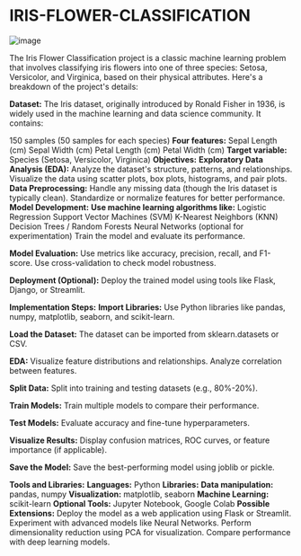 # IRIS-FLOWER-CLASSIFICATION

![image](https://github.com/user-attachments/assets/601164f1-cf44-413f-967a-fa1f7086a87b)

The Iris Flower Classification project is a classic machine learning problem that involves classifying iris flowers into one of three species: Setosa, Versicolor, and Virginica, based on their physical attributes. Here's a breakdown of the project's details:

**Dataset:**
The Iris dataset, originally introduced by Ronald Fisher in 1936, is widely used in the machine learning and data science community. It contains:

150 samples (50 samples for each species)
**Four features:**
Sepal Length (cm)
Sepal Width (cm)
Petal Length (cm)
Petal Width (cm)
**Target variable:** Species (Setosa, Versicolor, Virginica)
**Objectives:**
**Exploratory Data Analysis (EDA):**
Analyze the dataset's structure, patterns, and relationships.
Visualize the data using scatter plots, box plots, histograms, and pair plots.
**Data Preprocessing:**
Handle any missing data (though the Iris dataset is typically clean).
Standardize or normalize features for better performance.
**Model Development:**
**Use machine learning algorithms like:**
Logistic Regression
Support Vector Machines (SVM)
K-Nearest Neighbors (KNN)
Decision Trees / Random Forests
Neural Networks (optional for experimentation)
Train the model and evaluate its performance.

**Model Evaluation:**
Use metrics like accuracy, precision, recall, and F1-score.
Use cross-validation to check model robustness.

**Deployment (Optional):**
Deploy the trained model using tools like Flask, Django, or Streamlit.

**Implementation Steps:**
**Import Libraries:**
Use Python libraries like pandas, numpy, matplotlib, seaborn, and scikit-learn.

**Load the Dataset:**
The dataset can be imported from sklearn.datasets or CSV.

**EDA:**
Visualize feature distributions and relationships.
Analyze correlation between features.

**Split Data:**
Split into training and testing datasets (e.g., 80%-20%).

**Train Models:**
Train multiple models to compare their performance.

**Test Models:**
Evaluate accuracy and fine-tune hyperparameters.

**Visualize Results:**
Display confusion matrices, ROC curves, or feature importance (if applicable).

**Save the Model:**
Save the best-performing model using joblib or pickle.

**Tools and Libraries:**
**Languages:** Python
**Libraries:**
**Data manipulation:** pandas, numpy
**Visualization:** matplotlib, seaborn
**Machine Learning:** scikit-learn
**Optional Tools:** Jupyter Notebook, Google Colab
**Possible Extensions:**
Deploy the model as a web application using Flask or Streamlit.
Experiment with advanced models like Neural Networks.
Perform dimensionality reduction using PCA for visualization.
Compare performance with deep learning models.
